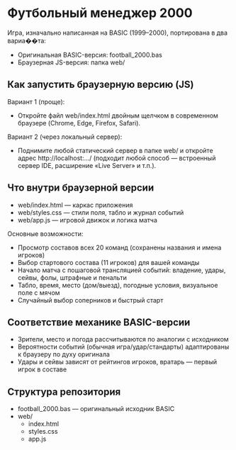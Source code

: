 # Футбольный менеджер 2000

Игра, изначально написанная на BASIC (1999–2000), портирована в два вариа��та:
- Оригинальная BASIC-версия: football_2000.bas
- Браузерная JS-версия: папка web/

## Как запустить браузерную версию (JS)

Вариант 1 (проще):
- Откройте файл web/index.html двойным щелчком в современном браузере (Chrome, Edge, Firefox, Safari).

Вариант 2 (через локальный сервер):
- Поднимите любой статический сервер в папке web/ и откройте адрес http://localhost:.../ (подходит любой способ — встроенный сервер IDE, расширение «Live Server» и т.п.).

## Что внутри браузерной версии

- web/index.html — каркас приложения
- web/styles.css — стили поля, табло и журнал событий
- web/app.js — игровой движок и логика матча

Основные возможности:
- Просмотр составов всех 20 команд (сохранены названия и имена игроков)
- Выбор стартового состава (11 игроков) для вашей команды
- Начало матча с пошаговой трансляцией событий: владение, удары, сейвы, фолы, штрафные и пенальти
- Табло, время, место (дом/выезд), погодные условия, визуальное поле с мячом
- Случайный выбор соперников и быстрый старт

## Соответствие механике BASIC-версии

- Зрители, место и погода рассчитываются по аналогии с исходником
- Вероятности событий (обычная игра/удар/стандарты) адаптированы к браузеру по духу оригинала
- Удары и сейвы зависят от рейтингов игроков, вратарь — первый игрок в составе

## Структура репозитория

- football_2000.bas — оригинальный исходник BASIC
- web/
  - index.html
  - styles.css
  - app.js
